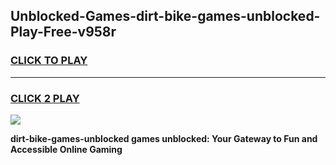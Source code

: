 
## Unblocked-Games-dirt-bike-games-unblocked-Play-Free-v958r
<h3>
<a href="https://premium76.site?title=dirt-bike-games-unblocked&ref=10A">CLICK TO PLAY</a></h3>
<hr>

<h3>
<a href="https://premium76.site?title=dirt-bike-games-unblocked&ref=10A">CLICK 2 PLAY</a>
  
</h3>

<a href="https://premium76.site?title=dirt-bike-games-unblocked&ref=10A"><img src="https://clearcache.store/games.png"></a>


**dirt-bike-games-unblocked games unblocked: Your Gateway to Fun and Accessible Online Gaming**
